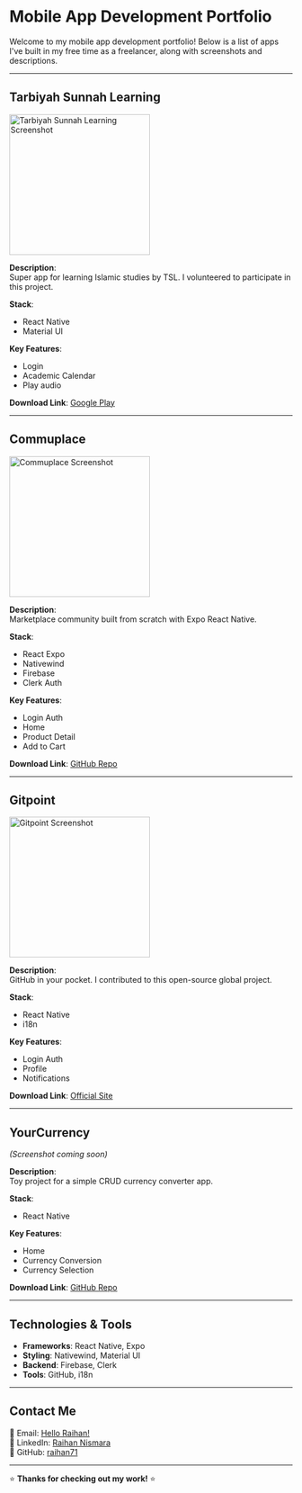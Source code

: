 # Mobile App Development Portfolio

Welcome to my mobile app development portfolio! Below is a list of apps I've built in my free time as a freelancer, along with screenshots and descriptions.

---

## Tarbiyah Sunnah Learning

<img src="https://github.com/user-attachments/assets/b4a90ee0-c83a-45c5-92ef-b6440b51ac74" width="250" alt="Tarbiyah Sunnah Learning Screenshot" />  

**Description**:  
Super app for learning Islamic studies by TSL. I volunteered to participate in this project.  

**Stack**:  
- React Native  
- Material UI  

**Key Features**:  
- Login  
- Academic Calendar  
- Play audio  

**Download Link**: [Google Play](https://play.google.com/store/apps/details?id=com.tarbiyahsunnahapp&hl=en)  

---

## Commuplace

<img src="https://github.com/user-attachments/assets/250cb29f-d80b-4251-b4c8-73df4ed17164" width="250" alt="Commuplace Screenshot" />  

**Description**:  
Marketplace community built from scratch with Expo React Native.  

**Stack**:  
- React Expo  
- Nativewind  
- Firebase  
- Clerk Auth  

**Key Features**:  
- Login Auth  
- Home  
- Product Detail  
- Add to Cart  

**Download Link**: [GitHub Repo](https://github.com/raihan71/commuplace-expo)  

---

## Gitpoint

<img src="https://github.com/user-attachments/assets/9ed5f28c-153d-499a-a5d8-45986a9bba11" width="250" alt="Gitpoint Screenshot" />  

**Description**:  
GitHub in your pocket. I contributed to this open-source global project.  

**Stack**:  
- React Native  
- i18n  

**Key Features**:  
- Login Auth  
- Profile  
- Notifications  

**Download Link**: [Official Site](https://gitpoint.co/)  

---

## YourCurrency

*(Screenshot coming soon)*  

**Description**:  
Toy project for a simple CRUD currency converter app.  

**Stack**:  
- React Native  

**Key Features**:  
- Home  
- Currency Conversion  
- Currency Selection  

**Download Link**: [GitHub Repo](https://github.com/raihan71/Digicollect)  

---

## Technologies & Tools  
- **Frameworks**: React Native, Expo  
- **Styling**: Nativewind, Material UI  
- **Backend**: Firebase, Clerk  
- **Tools**: GitHub, i18n  

---

## Contact Me  
📧 Email: [Hello Raihan!](mailto:raihannismara@gmail.com)  
🔗 LinkedIn: [Raihan Nismara](https://www.linkedin.com/in/raihannismara/)  
🐙 GitHub: [raihan71](https://github.com/raihan71)  

--- 

⭐ **Thanks for checking out my work!** ⭐
